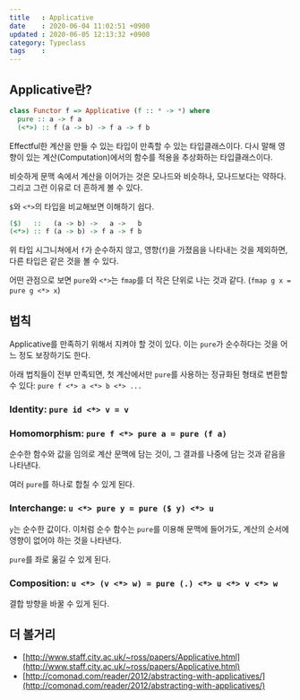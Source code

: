 ```yaml
---
title   : Applicative
date    : 2020-06-04 11:02:51 +0900
updated : 2020-06-05 12:13:32 +0900
category: Typeclass
tags    : 
---
```


## Applicative란?

```haskell
class Functor f => Applicative (f :: * -> *) where
  pure :: a -> f a
  (<*>) :: f (a -> b) -> f a -> f b
```

Effectful한 계산을 만들 수 있는 타입이 만족할 수 있는 타입클래스이다. 다시 말해 영향이 있는 계산(Computation)에서의 함수를 적용을 추상화하는 타입클래스이다.

비슷하게 문맥 속에서 계산을 이어가는 것은 모나드와 비슷하나, 모나드보다는 약하다. 그리고 그런 이유로 더 흔하게 볼 수 있다.

`$`와 `<*>`의 타입을 비교해보면 이해하기 쉽다.

```haskell
($)   ::   (a -> b) ->   a ->   b
(<*>) :: f (a -> b) -> f a -> f b
```

위 타입 시그니쳐에서 `f`가 순수하지 않고, 영향(`f`)을 가졌음을 나타내는 것을 제외하면, 다른 타입은 같은 것을 볼 수 있다.

어떤 관점으로 보면 `pure`와 `<*>`는 `fmap`를 더 작은 단위로 나는 것과 같다. (`fmap g x = pure g <*> x`)


## 법칙

Applicative를 만족하기 위해서 지켜야 할 것이 있다. 이는 `pure`가 순수하다는 것을 어느 정도 보장하기도 한다.

아래 법칙들이 전부 만족되면, 첫 계산에서만 `pure`를 사용하는 정규화된 형태로 변환할 수 있다: `pure f <*> a <*> b <*> ...`

### Identity: `pure id <*> v = v`

### Homomorphism: `pure f <*> pure a = pure (f a)`

순수한 함수와 값을 임의로 계산 문맥에 담는 것이, 그 결과를 나중에 담는 것과 같음을 나타낸다.

여러 `pure`를 하나로 합칠 수 있게 된다.

### Interchange: `u <*> pure y = pure ($ y) <*> u`

`y`는 순수한 값이다. 이처럼 순수 함수는 `pure`를 이용해 문맥에 들어가도, 계산의 순서에 영향이 없어야 하는 것을 나타낸다.

`pure`를 좌로 욺길 수 있게 된다.

### Composition: `u <*> (v <*> w) = pure (.) <*> u <*> v <*> w`

결합 방향을 바꿀 수 있게 된다.

## 더 볼거리

- [http://www.staff.city.ac.uk/~ross/papers/Applicative.html](http://www.staff.city.ac.uk/~ross/papers/Applicative.html)
- [http://comonad.com/reader/2012/abstracting-with-applicatives/](http://comonad.com/reader/2012/abstracting-with-applicatives/)
